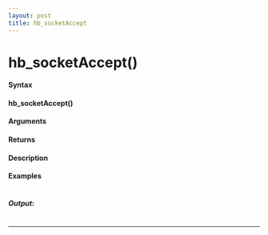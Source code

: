 ```yaml
---
layout: post
title: hb_socketAccept
---
```


# hb_socketAccept()


#### Syntax

#### hb_socketAccept()

#### Arguments

#### Returns

#### Description

#### Examples

```

```

##### Output:

```

```

---